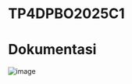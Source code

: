 # TP4DPBO2025C1
# Dokumentasi
![image](https://github.com/user-attachments/assets/e1c9f6d1-5e5c-4b69-a494-17ae23a21bb9)
